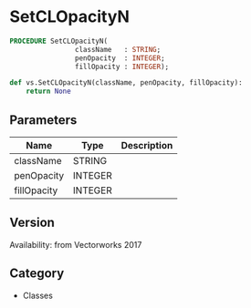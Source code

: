 # SetCLOpacityN

```pascal
PROCEDURE SetCLOpacityN(
				className   : STRING;
				penOpacity  : INTEGER;
				fillOpacity : INTEGER);
```

```python
def vs.SetCLOpacityN(className, penOpacity, fillOpacity):
    return None
```

## Parameters
|Name|Type|Description|
|---|---|---|
|className|STRING|   |
|penOpacity|INTEGER|   |
|fillOpacity|INTEGER|   |

## Version
Availability: from Vectorworks 2017

## Category
* Classes

